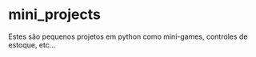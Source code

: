 # mini_projects

Estes são pequenos projetos em python como mini-games, controles de estoque, etc...
